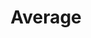 ---
pid: ch226
title: Average
location_transcription: City Hall
coordinates: "[-75.163143641911, 39.952115715677]"
zipcode: '10003'
gen_neighborhood: 
neighborhood: 
outside_phl: 'New York NY '
age: '26'
age_range: 20-29
instagram: 
image_file_name: ch_226.jpg
proposal_transcription: 
topic: Inclusivity
topic_summary: '0'
type: Other No Form
keywords_other: 
credit: 
image_labels: 
twitter: 
facebook: 
permalink: "/monuments/ch226/"
layout: item-page
---